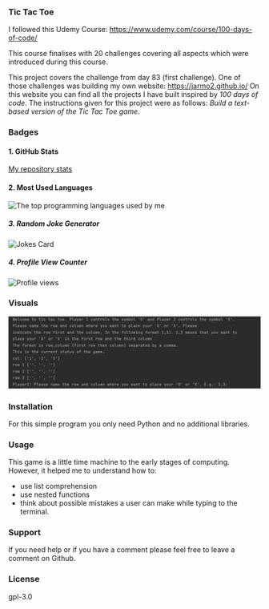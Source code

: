 ### Tic Tac Toe

I followed this Udemy Course: https://www.udemy.com/course/100-days-of-code/

This course finalises with 20 challenges covering all aspects which were introduced during this course.

This project covers the challenge from day 83 (first challenge). One of those challenges was building my own website:
https://jarmo2.github.io/ 
On this website you can find all the projects I have built inspired by _100 days of code_.
The instructions given for this project were as follows:
_Build a text-based version of the Tic Tac Toe game._

### Badges

#### 1. GitHub Stats
[My repository stats](https://github-readme-stats.vercel.app/api?username=Jarmo2&show_icons=true)
#### 2. Most Used Languages
![The top programming languages used by me](https://github-readme-stats.vercel.app/api/top-langs/?username=Jarmo2&theme=blue-green)

##### 3. Random Joke Generator
![Jokes Card](https://readme-jokes.vercel.app/api)

##### 4. Profile View Counter
![Profile views](https://komarev.com/ghpvc/?username=Jarmo2)


### Visuals
![img.png](screenshot.png)

### Installation

For this simple program you only need Python and no additional libraries.

### Usage

This game is a little time machine to the early stages of computing. However, it helped me to understand how to:
- use list comprehension
- use nested functions
- think about possible mistakes a user can make while typing to the terminal.

### Support

If you need help or if you have a comment please feel free to leave a comment on Github.


### License

gpl-3.0